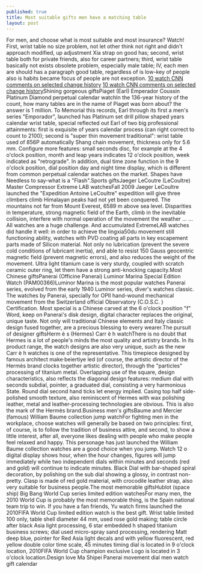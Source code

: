 ```yaml
---
published: true
title: Most suitable gifts men have a matching table
layout: post
---
```

For men, and choose what is most suitable and most insurance? Watch! First, wrist table no size problem, not let other think not right and didn\'t approach modified, up adjustment Xia strap on good has; second, wrist table both for private friends, also for career partners; third, wrist table basically not exists obsolete problem, especially male table; IV, each men are should has a paragraph good table, regardless of is low-key of people also is habits became focus of people are not exception. [10 watch CNN comments on selected change history](http://www.faybag.com/2016/08/26/10-watch-cnn-comments-on-selected-change-history/) [10 watch CNN comments on selected change history](http://www.faybag.com/2016/08/26/10-watch-cnn-comments-on-selected-change-history/)Shining gorgeous giftsPiaget (Earl) Emperador Coussin Platinum Diamond perpetual calendar watchIn the 136-year history of the count, how many tables are in the name of Piaget was born about? the answer is 1 million. To Memorial this records, Earl through its first a men\'s series \"Emporador\", launched has Platinum set drill pillow shaped years calendar wrist table, special reflected out Earl of two big professional attainments: first is exquisite of years calendar process (can right correct to count to 2100); second is \"super thin movement traditional\": wrist table used of 856P automatically Shang chain movement, thickness only for 5.6 mm. Configure more features: small seconds disc, for example at the 4 o\'clock position, month and leap years indicates 12 o\'clock position, week indicated as \"retrograde\". In addition, dual time zone function in the 9 o\'clock position, dial position day and night time display, which is different from common perpetual calendar watches on the market. Shapes have Needless to say-what is a \"Flash\".Sports giftsJaeger LeCoutre (LeCoultre) Master Compressor Extreme LAB watchesFall 2009 Jaeger LeCoultre launched the \"Expedition Antoine LeCoultre\" expedition will give three climbers climb Himalayan peaks had not yet been conquered. The mountains not far from Mount Everest, 6589 m above sea level. Disparities in temperature, strong magnetic field of the Earth, climb in the inevitable collision, interfere with normal operation of the movement the weather ... ... All watches are a huge challenge. And accumulated ExtremeLAB watches did handle it well: in order to achieve the lingxia50du movement still functioning ability, watches with PVD coating all parts in key escapement parts made of Silicon material. Not only no lubrication (prevent the severe cold conditions of lubricant inertia), and able to resist 150 Gauss geocentric magnetic field (prevent magnetic errors), and also reduces the weight of the movement. Ultra light titanium case is very sturdy, coupled with scratch ceramic outer ring, let them have a strong anti-knocking capacity.Most Chinese giftsPanerai (Officine Panerai) Luminor Marina Special Edition Watch (PAM00366)Luminor Marina is the most popular watches Panerai series, evolved from the early 1940 Luminor series, diver\'s watches classic. The watches by Panerai, specially for OPII hand-wound mechanical movement from the Switzerland official Observatory (C.O.S.C. ) Certification. Most special is a Chinese carved at the 6 o\'clock position \"f\" Word, keep on Panerai\'s disk design, digital character replaces the original, unique taste. Not only will traditional Chinese elements and Italy classic design fused together, are a precious blessing to every wearer.The pursuit of designer giftsHerm è s (Hermes) Carr è h watchThere is no doubt that Hermes is a lot of people\'s minds the most quality and artistry brands. In its product range, the watch designs are also very unique, such as the new Carr è h watches is one of the representative. This timepiece designed by famous architect make·beiertiye led (of course, the artistic director of the Hermès brand clocks together artistic director), through the \"particles\" processing of titanium metal. Overlapping use of the square, design characteristics, also reflects the diagonal design features: medium dial with seconds subdial, pointer, a graduated dial, consisting a very harmonious State. Round dial second hand ticks let energy implied. Casing top half side-polished smooth texture, also reminiscent of Hermes with wax polishing leather, metal and leather-processing technologies are obvious. This is also the mark of the Hermès brand.Business men\'s giftsBaume and Mercier (famous) William Baume collection jump watchFor fighting men in the workplace, choose watches will generally be based on two principles: first, of course, is to follow the tradition of business attire, and second, to show a little interest, after all, everyone likes dealing with people who make people feel relaxed and happy. This personage has just launched the William Baume collection watches are a good choice when you jump. Watch 12 o digital display shows hour, when the hour changes, figures will jump immediately while two independent dials within minutes and seconds (red and gold) will continue to indicate minutes. Black Dial with bar-shaped spiral decoration, by polishing on the sub dial showing a glossy, in contrast non-pretty. Clasp is made of red gold material, with crocodile leather strap, also very suitable for business people.The most memorable giftsHublot (space ship) Big Bang World Cup series limited edition watchesFor many men, the 2010 World Cup is probably the most memorable thing, is the Spain national team trip to win. If you have a fan friends, Yu watch firms launched the 2010FIFA World Cup limited edition watch is the best gift. Wrist table limited 100 only, table shell diameter 44 mm, used rose gold making; table circle after black Asia light processing, 6 star embedded h shaped titanium business screws; dial used micro-spray sand processing, rendering Matt deep blue, pointer for Red Asia light decals and with yellow fluorescent, red yellow double color time scale, 45 minutes timing dial is located in 9 o\'clock location, 2010FIFA World Cup champion exclusive Logo is located in 3 o\'clock location.Design love Ma Shipei Panerai movement dial men watch gift calendar